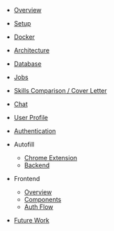 <!-- docs/_sidebar.md -->
- [Overview](/)
- [Setup](installation.md)
- [Docker](docker.md)
- [Architecture](architecture.md)

- [Database](backend/database.md)
- [Jobs](backend/routes/jobs_routes.md)
- [Skills Comparison / Cover Letter](backend/routes/letter_generator_routes.md)
- [Chat](backend/routes/chatbot_routes.md)
- [User Profile](backend/routes/user_profiles_routes.md)
- [Authentication](authentication.md)  

- Autofill
  - [Chrome Extension](complete_autofill.md)
  - [Backend](backend/routes/autofill_routes.md)


- Frontend
  - [Overview](frontend/README.md)
  - [Components](frontend/components.md)
  - [Auth Flow](frontend/auth-flow.md)

- [Future Work](future-work.md)

